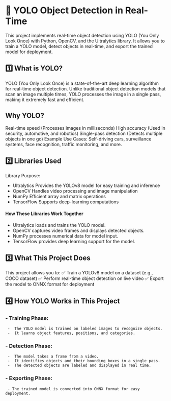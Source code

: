 # 📌 YOLO Object Detection in Real-Time
This project implements real-time object detection using YOLO (You Only Look Once) with Python, OpenCV, and the Ultralytics library. It allows you to train a YOLO model, detect objects in real-time, and export the trained model for deployment.

## 1️⃣ What is YOLO?
YOLO (You Only Look Once) is a state-of-the-art deep learning algorithm for real-time object detection. Unlike traditional object detection models that scan an image multiple times, YOLO processes the image in a single pass, making it extremely fast and efficient.

## Why YOLO?
Real-time speed (Processes images in milliseconds)
High accuracy (Used in security, automotive, and robotics)
Single-pass detection (Detects multiple objects in one go)
Example Use Cases: Self-driving cars, surveillance systems, face recognition, traffic monitoring, and more.

## 2️⃣ Libraries Used
Library	Purpose: 
- Ultralytics	Provides the YOLOv8 model for easy training and inference
- OpenCV	Handles video processing and image manipulation
- NumPy	Efficient array and matrix operations
- TensorFlow	Supports deep-learning computations

  
#### How These Libraries Work Together
- Ultralytics loads and trains the YOLO model.
- OpenCV captures video frames and displays detected objects.
- NumPy processes numerical data for model input.
- TensorFlow provides deep learning support for the model.


## 3️⃣ What This Project Does
This project allows you to:
✅ Train a YOLOv8 model on a dataset (e.g., COCO dataset)
✅ Perform real-time object detection on live video
✅ Export the model to ONNX format for deployment


## 4️⃣ How YOLO Works in This Project
### - Training Phase:
     -  The YOLO model is trained on labeled images to recognize objects.
     -  It learns object features, positions, and categories.

### - Detection Phase: 
     -  The model takes a frame from a video.
     -  It identifies objects and their bounding boxes in a single pass.
     -  The detected objects are labeled and displayed in real time.

### - Exporting Phase: 
     - The trained model is converted into ONNX format for easy deployment.
